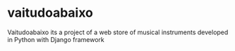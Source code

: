 # vaitudoabaixo
Vaitudoabaixo its a project of a web store of musical instruments developed in Python with Django framework
